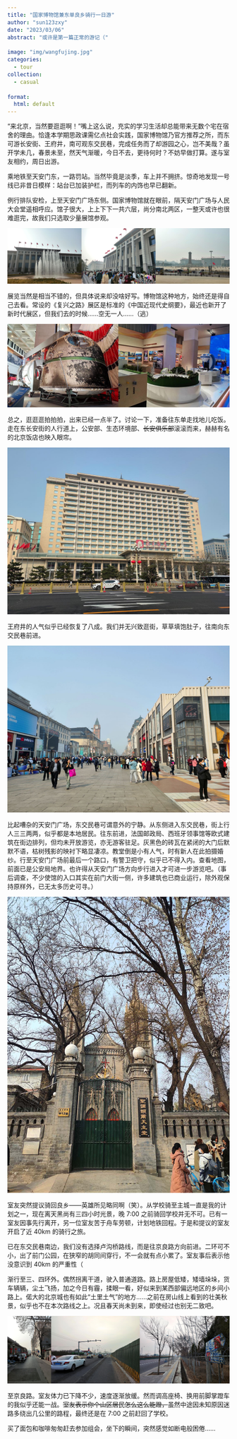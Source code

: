 ```yaml
---
title: "国家博物馆兼东单良乡骑行一日游"
author: "sun123zxy"
date: "2023/03/06"
abstract: "或许是第一篇正常的游记（"

image: "img/wangfujing.jpg"
categories:
  - tour
collection:
  - casual
  
format:
  html: default
---
```


“来北京，当然要逛逛啊！”嘴上这么说，充实的学习生活却总能带来无数个宅在宿舍的理由。恰逢本学期思政课需亿点社会实践，国家博物馆乃官方推荐之所，而东可游长安街、王府井，南可观东交民巷，完成任务而了却游园之心，岂不美哉？虽开学未几，春景未至，然天气渐暖，今日不去，更待何时？不妨早做打算。遂与室友相约，周日出游。

乘地铁至天安门东，一路罚站。当然毕竟是淡季，车上并不拥挤。惊奇地发现一号线已非昔日模样：站台已加装护栏，而列车的内饰也早已翻新。

例行排队安检，上至天安门广场东侧。国家博物馆就在眼前，隔天安门广场与人民大会堂遥相呼应。馆子很大，上上下下一共六层，尚分南北两区，一整天或许也很难逛完，故我们只选取少量展馆参观。

![博物馆外侧](img/col-museum-outside.jpg)

展览当然是相当不错的，但具体说来却没啥好写。博物馆这种地方，始终还是得自己去看。常设的《复兴之路》展区是标准的《中国近现代史纲要》，最近也新开了新时代展区，但我们去的时候……空无一人……（逃）

![神州十三号返回舱（左）；复兴之路“新时代”展厅（右）](img/museum-exhibits.jpg)

总之，逛逛逛拍拍拍，出来已经一点半了。讨论一下，准备往东单走找地儿吃饭。走在东长安街的人行道上，公安部、生态环境部、~~长安俱乐部~~滚滚而来，赫赫有名的北京饭店也映入眼帘。

![挺敦实一栋楼](img/beijing-hotel.jpg)

王府井的人气似乎已经恢复了八成。我们并无兴致逛街，草草填饱肚子，往南向东交民巷前进。

![王府井步行街](img/wangfujing.jpg)

比起嘈杂的天安门广场，东交民巷可谓意外的宁静。从东侧进入东交民巷，街上行人三三两两，似乎都是本地居民。往东前进，法国邮政局、西班牙领事馆等欧式建筑在街边排列，但均未开放游览，亦无游客驻足。灰黑色的砖瓦在紧闭的大门后默默不语，枯树残影的映衬下略显凄凉。教堂倒是小有人气，时有新人在此拍摄婚纱。行至天安门广场前最后一个路口，有警卫把守，似乎已不得入内。查看地图，前面已是公安局地界。也许得从天安门广场方向步行进入才可进一步游览吧。（事后调查，不少使馆的入口其实在前门大街一侧，许多建筑也已商业运行，除外观保持原样外，已无太多历史可寻。）

![东交民巷的教堂](img/church.jpg)

室友突然提议骑回良乡——英雄所见略同啊（笑）。从学校骑至主城一直是我的计划之一，现在离天黑尚有三四小时光景，晚 7:00 之前骑回学校并无不可。已有一室友因事先行离开，另一位室友苦于舟车劳顿，计划地铁回程。于是和提议的室友开启了近 40km 的骑行之旅。

已在东交民巷南边，我们没有选择卢沟桥路线，而是往京良路方向前进。二环可不小，出了前门公园，在狭窄的胡同间穿行，不一会就有点小累了。室友事后表示他没意识到 40km 的严重性（

渐行至三、四环外。偶然拐离干道，驶入普通道路。路上房屋低矮，矮墙垛垛，货车辆辆，尘土飞扬，加之今日有霾，揉眼一看，好似来到某西部偏远地区的乡间小路上。偌大的北京城也有如此“土里土气”的地方……之前在房山线上看到的壮美秋景，似乎也不在本次路线之上。况且春天尚未到来，即使经过也别无二致吧。

![胡同、“乡道”与分界处](img/col-riding.jpg)

至京良路。室友体力已下降不少，速度逐渐放缓。然而调高座椅、换用前脚掌蹬车的我似乎还能一战。~~室友表示你个山区居民怎么这么能蹬，~~虽然中途因未知原因迷路多绕出几公里的路程，最终还是在 7:00 之前赶回了学校。

买了面包和咖啡匆匆赶去参加组会，坐下的瞬间，突然感觉如断电般困倦……